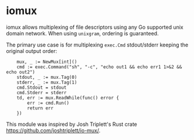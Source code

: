 # iomux

iomux allows multiplexing of file descriptors using any Go supported unix domain network. When using `unixgram`, ordering is guaranteed.

The primary use case is for multiplexing `exec.Cmd` stdout/stderr keeping the original output order:
```
	mux, _ := NewMux[int]()
	cmd := exec.Command("sh", "-c", "echo out1 && echo err1 1>&2 && echo out2")
	stdout, _ := mux.Tag(0)
	stderr, _ := mux.Tag(1)
	cmd.Stdout = stdout
	cmd.Stderr = stderr
	td, err := mux.ReadWhile(func() error {
		err := cmd.Run()
		return err
	})
```

This module was inspired by Josh Triplett's Rust crate https://github.com/joshtriplett/io-mux/.

